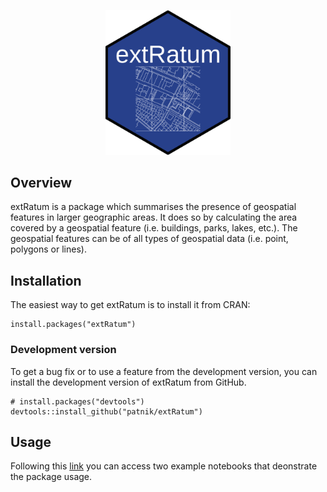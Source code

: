 
<p align="center">
  <img width="200" src="sticker.png">
</p>

## Overview

extRatum is a package which summarises the presence of geospatial features in larger geographic areas. It does so by calculating the area covered by a geospatial feature (i.e. buildings, parks, lakes, etc.). The geospatial features can be of all types of geospatial data (i.e. point, polygons or lines).


## Installation
The easiest way to get extRatum is to install it from CRAN:

```{r, eval = FALSE}
install.packages("extRatum")
```

### Development version

To get a bug fix or to use a feature from the development version, you can install 
the development version of extRatum from GitHub.

```{r, eval = FALSE}
# install.packages("devtools")
devtools::install_github("patnik/extRatum")
```

## Usage

Following this [link](https://github.com/patnik/extRatum_examples) you can access two example notebooks that deonstrate the package usage.


